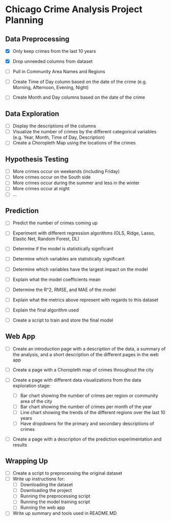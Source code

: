 # Chicago Crime Analysis Project Planning

## Data Preprocessing
- [X] Only keep crimes from the last 10 years
- [X] Drop unneeded columns from dataset
- [ ] Pull in Community Area Names and Regions
- [ ] Create Time of Day column based on the date of the crime (e.g. Morning, Afternoon, Evening, Night)
- [ ] Create Month and Day columns based on the date of the crime


## Data Exploration
- [ ] Display the descriptions of the columns
- [ ] Visualize the number of crimes by the different categorical variables (e.g. Year, Month, Time of Day, Description)
- [ ] Create a Choropleth Map using the locations of the crimes

## Hypothesis Testing
- [ ] More crimes occur on weekends (including Friday)
- [ ] More crimes occur on the South side
- [ ] More crimes occur during the summer and less in the winter
- [ ] More crimes occur at night
- [ ] ...

## Prediction
- [ ] Predict the number of crimes coming up
- [ ] Experiment with different regression algorithms (OLS, Ridge, Lasso, Elastic Net, Random Forest, DL)
- [ ] Determine if the model is statistically significant
- [ ] Determine which variables are statistically significant
- [ ] Determine which variables have the largest impact on the model
- [ ] Explain what the model coefficients mean
- [ ] Determine the R^2, RMSE, and MAE of the model
- [ ] Explain what the metrics above represent with regards to this dataset
- [ ] Explain the final algorithm used
- [ ] Create a script to train and store the final model


## Web App
- [ ] Create an introduction page with a description of the data, a summary of the analysis, and a short description of the different pages in the web app
- [ ] Create a page with a Choropleth map of crimes throughout the city
- [ ] Create a page with different data visualizations from the data exploration stage:
  - [ ] Bar chart showing the number of crimes per region or community area of the city
  - [ ] Bar chart showing the number of crimes per month of the year
  - [ ] Line chart showing the trends of the different regions over the last 10 years
  - [ ] Have dropdowns for the primary and secondary descriptions of crimes
- [ ] Create a page with a description of the prediction experimentation and results


## Wrapping Up
- [ ] Create a script to preprocessing the original dataset
- [ ] Write up instructions for:
  - [ ] Downloading the dataset
  - [ ] Downloading the project
  - [ ] Running the preprocessing script
  - [ ] Running the model training script
  - [ ] Running the web app
- [ ] Write up summary and tools used in README.MD
